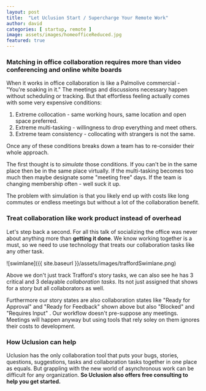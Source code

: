 ```yaml
---
layout: post
title:  "Let Uclusion Start / Supercharge Your Remote Work"
author: david
categories: [ startup, remote ]
image: assets/images/homeofficeReduced.jpg
featured: true
---
```

### Matching in office collaboration requires more than video conferencing and online white boards

When it works in office collaboration is like a Palmolive commercial - "You're soaking in it." The meetings and 
discussions necessary happen without scheduling or tracking. But that effortless feeling actually comes with some very 
expensive conditions:
1. Extreme collocation - same working hours, same location and open space preferred.
1. Extreme multi-tasking - willingness to drop everything and meet others.
1. Extreme team consistency - collocating with strangers is not the same.

Once any of these conditions breaks down a team has to re-consider their whole approach.

The first thought is to *simulate* those conditions. If you can't be in the same place then be in the same place 
virtually. If the multi-tasking becomes too much then maybe designate some "meeting free" days. If the team is 
changing membership often - well suck it up.

The problem with simulation is that you likely end up with costs like long commutes or endless meetings but without a 
lot of the collaboration benefit.

### Treat collaboration like work product instead of overhead

Let's step back a second. For all this talk of socializing the office was never about anything more than 
**getting it done**. We know working together is a must, so we need to use technology that treats our 
collaboration tasks like any other task.

![swimlane]({{ site.baseurl }}/assets/images/traffordSwimlane.png)

Above we don't just track Trafford's story tasks, we can also see he has 3 critical and 3 delayable 
*collaboration tasks*. Its not just assigned that shows for a story but all collaborators as well.

Furthermore our story states are also collaboration states like "Ready for Approval" and 
"Ready for Feedback" shown above but also "Blocked" and "Requires Input" . Our workflow doesn't pre-suppose any meetings. Meetings will happen anyway but using tools that 
rely soley on them ignores their costs to development.

### How Uclusion can help

Uclusion has the only collaboration tool that puts your bugs, stories, questions, suggestions, tasks and collaboration 
tasks together in one place as equals. But grappling with the new world of asynchronous work can be difficult for any 
organization. **So Uclusion also offers free consulting to help you get started.**




